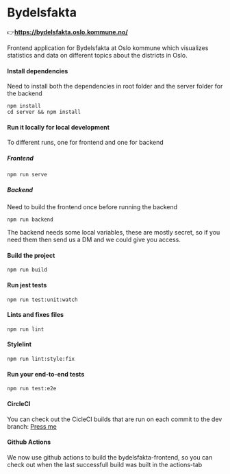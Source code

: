 # Bydelsfakta

👉**https://bydelsfakta.oslo.kommune.no/**

Frontend application for Bydelsfakta at Oslo kommune which visualizes statistics and data on different topics about the districts in Oslo.

#### Install dependencies
Need to install both the dependencies in root folder and the server folder for the backend
```
npm install
cd server && npm install
```

#### Run it locally for local development
To different runs, one for frontend and one for backend

##### Frontend
```
npm run serve
```

##### Backend
Need to build the frontend once before running the backend
```
npm run backend
```

The backend needs some local variables, these are mostly secret, so if you need them then send us a DM and we could give you access.

#### Build the project
```
npm run build
```

#### Run jest tests
```
npm run test:unit:watch
```

#### Lints and fixes files
```
npm run lint
```

#### Stylelint
```
npm run lint:style:fix
```

#### Run your end-to-end tests
```
npm run test:e2e
```

#### CircleCI

You can check out the CicleCI builds that are run on each commit to the dev branch: [Press me](https://circleci.com/gh/oslokommune/bydelsfakta)

#### Github Actions

We now use github actions to build the bydelsfakta-frontend, so you can check out when the last successfull build was built in the actions-tab
